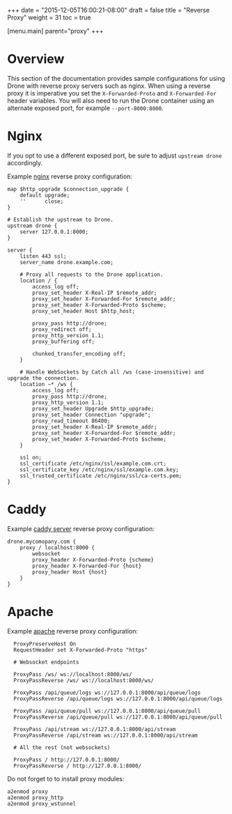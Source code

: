 +++
date = "2015-12-05T16:00:21-08:00"
draft = false
title = "Reverse Proxy"
weight = 31
toc = true


[menu.main]
	parent="proxy"
+++

# Overview

This section of the documentation provides sample configurations for using Drone with reverse proxy servers such as nginx. When using a reverse proxy it is imperative you set the `X-Forwarded-Proto` and `X-Forwarded-For` header variables. You will also need to run the Drone container using an alternate exposed port, for example `--port-8000:8000`.

# Nginx

If you opt to use a different exposed port, be sure to adjust `upstream drone` accordingly.

Example [nginx](http://nginx.org) reverse proxy configuration:

```
map $http_upgrade $connection_upgrade {
    default upgrade;
    ''      close;
}

# Establish the upstream to Drone.
upstream drone {
    server 127.0.0.1:8000;
}

server {
    listen 443 ssl;
    server_name drone.example.com;

    # Proxy all requests to the Drone application.
    location / {
        access_log off;
        proxy_set_header X-Real-IP $remote_addr;
        proxy_set_header X-Forwarded-For $remote_addr;
        proxy_set_header X-Forwarded-Proto $scheme;
        proxy_set_header Host $http_host;

        proxy_pass http://drone;
        proxy_redirect off;
        proxy_http_version 1.1;
        proxy_buffering off;

        chunked_transfer_encoding off;
    }

    # Handle WebSockets by Catch all /ws (case-insensitive) and upgrade the connection.
    location ~* /ws {
        access_log off;
        proxy_pass http://drone;
        proxy_http_version 1.1;
        proxy_set_header Upgrade $http_upgrade;
        proxy_set_header Connection "upgrade";
        proxy_read_timeout 86400;
        proxy_set_header X-Real-IP $remote_addr;
        proxy_set_header X-Forwarded-For $remote_addr;
        proxy_set_header X-Forwarded-Proto $scheme;
    }

    ssl on;
    ssl_certificate /etc/nginx/ssl/example.com.crt;
    ssl_certificate_key /etc/nginx/ssl/example.com.key;
    ssl_trusted_certificate /etc/nginx/ssl/ca-certs.pem;
}
```

# Caddy

Example [caddy server](https://caddyserver.com/) reverse proxy configuration:

```
drone.mycomopany.com {
    proxy / localhost:8000 {
        websocket
        proxy_header X-Forwarded-Proto {scheme}
        proxy_header X-Forwarded-For {host}
        proxy_header Host {host}
    }
}
```


# Apache

Example [apache](http://httpd.apache.org) reverse proxy configuration:

```
  ProxyPreserveHost On
  RequestHeader set X-Forwarded-Proto "https"

  # Websocket endpoints

  ProxyPass /ws/ ws://localhost:8000/ws/
  ProxyPassReverse /ws/ ws://localhost:8000/ws/

  ProxyPass /api/queue/logs ws://127.0.0.1:8000/api/queue/logs
  ProxyPassReverse /api/queue/logs ws://127.0.0.1:8000/api/queue/logs

  ProxyPass /api/queue/pull ws://127.0.0.1:8000/api/queue/pull
  ProxyPassReverse /api/queue/pull ws://127.0.0.1:8000/api/queue/pull

  ProxyPass /api/stream ws://127.0.0.1:8000/api/stream
  ProxyPassReverse /api/stream ws://127.0.0.1:8000/api/stream

  # All the rest (not websockets)

  ProxyPass / http://127.0.0.1:8000/
  ProxyPassReverse / http://127.0.0.1:8000/
```

Do not forget to to install proxy modules:
```
a2enmod proxy
a2enmod proxy_http
a2enmod proxy_wstunnel
```
